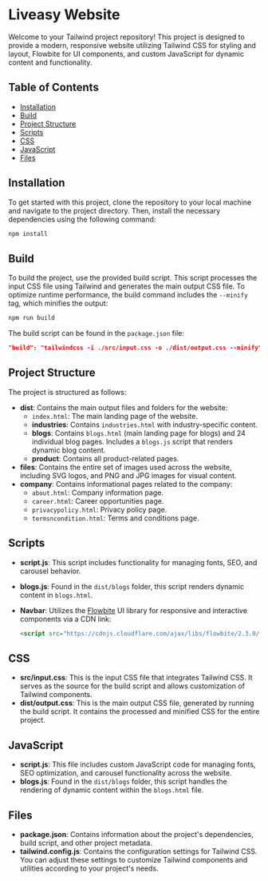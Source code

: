 # Liveasy Website

Welcome to your Tailwind project repository! This project is designed to provide a modern, responsive website utilizing Tailwind CSS for styling and layout, Flowbite for UI components, and custom JavaScript for dynamic content and functionality.

## Table of Contents
- [Installation](#installation)
- [Build](#build)
- [Project Structure](#project-structure)
- [Scripts](#scripts)
- [CSS](#css)
- [JavaScript](#javascript)
- [Files](#files)


## Installation

To get started with this project, clone the repository to your local machine and navigate to the project directory. Then, install the necessary dependencies using the following command:

```bash
npm install
```

## Build

To build the project, use the provided build script. This script processes the input CSS file using Tailwind and generates the main output CSS file. To optimize runtime performance, the build command includes the `--minify` tag, which minifies the output:

```bash
npm run build
```

The build script can be found in the `package.json` file:

```json
"build": "tailwindcss -i ./src/input.css -o ./dist/output.css --minify"
```

## Project Structure

The project is structured as follows:

- **dist**: Contains the main output files and folders for the website:
    - `index.html`: The main landing page of the website.
    - **industries**: Contains `industries.html` with industry-specific content.
    - **blogs**: Contains `blogs.html` (main landing page for blogs) and 24 individual blog pages. Includes a `blogs.js` script that renders dynamic blog content.
    - **product**: Contains all product-related pages.
- **files**: Contains the entire set of images used across the website, including SVG logos, and PNG and JPG images for visual content.
- **company**: Contains informational pages related to the company:
    - `about.html`: Company information page.
    - `career.html`: Career opportunities page.
    - `privacypolicy.html`: Privacy policy page.
    - `termsncondition.html`: Terms and conditions page.

## Scripts

- **script.js**: This script includes functionality for managing fonts, SEO, and carousel behavior.
- **blogs.js**: Found in the `dist/blogs` folder, this script renders dynamic content in `blogs.html`.
- **Navbar**: Utilizes the [Flowbite](https://flowbite.com/) UI library for responsive and interactive components via a CDN link:

    ```html
    <script src="https://cdnjs.cloudflare.com/ajax/libs/flowbite/2.3.0/flowbite.min.js"></script>
    ```

## CSS

- **src/input.css**: This is the input CSS file that integrates Tailwind CSS. It serves as the source for the build script and allows customization of Tailwind components.
- **dist/output.css**: This is the main output CSS file, generated by running the build script. It contains the processed and minified CSS for the entire project.

## JavaScript

- **script.js**: This file includes custom JavaScript code for managing fonts, SEO optimization, and carousel functionality across the website.
- **blogs.js**: Found in the `dist/blogs` folder, this script handles the rendering of dynamic content within the `blogs.html` file.

## Files

- **package.json**: Contains information about the project's dependencies, build script, and other project metadata.
- **tailwind.config.js**: Contains the configuration settings for Tailwind CSS. You can adjust these settings to customize Tailwind components and utilities according to your project's needs.

